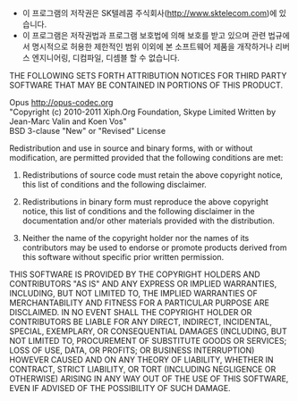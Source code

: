 * 이 프로그램의 저작권은 SK텔레콤 주식회사(http://www.sktelecom.com)에 있습니다.
* 이 프로그램은 저작권법과 프로그램 보호법에 의해 보호를 받고 있으며 관련 법규에서 명시적으로 허용한 제한적인 범위 이외에 본 소프트웨어 제품을 개작하거나 리버스 엔지니어링, 디컴파일, 디셈블 할 수 없습니다.

THE FOLLOWING SETS FORTH ATTRIBUTION NOTICES FOR THIRD PARTY SOFTWARE THAT MAY BE CONTAINED IN PORTIONS OF THIS PRODUCT.

Opus
http://opus-codec.org    
"Copyright (c) 2010-2011 Xiph.Org Foundation, Skype Limited Written by Jean-Marc Valin and Koen Vos"    
BSD 3-clause "New" or "Revised" License

Redistribution and use in source and binary forms, with or without modification, are permitted provided that the following conditions are met:

1. Redistributions of source code must retain the above copyright notice, this list of conditions and the following disclaimer.

2. Redistributions in binary form must reproduce the above copyright notice, this list of conditions and the following disclaimer in the documentation and/or other materials provided with the distribution.

3. Neither the name of the copyright holder nor the names of its contributors may be used to endorse or promote products derived from this software without specific prior written permission.

THIS SOFTWARE IS PROVIDED BY THE COPYRIGHT HOLDERS AND CONTRIBUTORS "AS IS" AND ANY EXPRESS OR IMPLIED WARRANTIES, INCLUDING, BUT NOT LIMITED TO, THE IMPLIED WARRANTIES OF MERCHANTABILITY AND FITNESS FOR A PARTICULAR PURPOSE ARE DISCLAIMED. IN NO EVENT SHALL THE COPYRIGHT HOLDER OR CONTRIBUTORS BE LIABLE FOR ANY DIRECT, INDIRECT, INCIDENTAL, SPECIAL, EXEMPLARY, OR CONSEQUENTIAL DAMAGES (INCLUDING, BUT NOT LIMITED TO, PROCUREMENT OF SUBSTITUTE GOODS OR SERVICES; LOSS OF USE, DATA, OR PROFITS; OR BUSINESS INTERRUPTION) HOWEVER CAUSED AND ON ANY THEORY OF LIABILITY, WHETHER IN CONTRACT, STRICT LIABILITY, OR TORT (INCLUDING NEGLIGENCE OR OTHERWISE) ARISING IN ANY WAY OUT OF THE USE OF THIS SOFTWARE, EVEN IF ADVISED OF THE POSSIBILITY OF SUCH DAMAGE.
